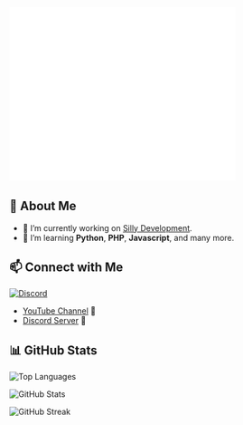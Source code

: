 
<img src="/github-metrics.svg" alt="Metrics" width="400">

## 👋 About Me

- 🔭 I’m currently working on [Silly Development](https://discord.gg/sillydev).
- 🌱 I’m learning **Python**, **PHP**, **Javascript**, and many more.

## 📫 Connect with Me

<a href="https://discord.com/channels/@me/763471049894527006">
  <img src="https://discord.c99.nl/widget/theme-2/763471049894527006.png" alt="Discord" />
</a>

- [YouTube Channel](https://www.youtube.com/thegamer3514) 🎥
- [Discord Server](https://discord.gg/sillydev) 💬

## 📊 GitHub Stats

<p>
  <img src="https://github-readme-stats.vercel.app/api/top-langs?username=thegamer3514&show_icons=true&locale=en&layout=compact&theme=radical" alt="Top Languages" />
</p>
<p>
  <img src="https://github-readme-stats.vercel.app/api?username=thegamer3514&show_icons=true&locale=en&theme=radical" alt="GitHub Stats" />
</p>
<p>
  <img src="https://github-readme-streak-stats.herokuapp.com/?user=thegamer3514" alt="GitHub Streak" />
</p>
